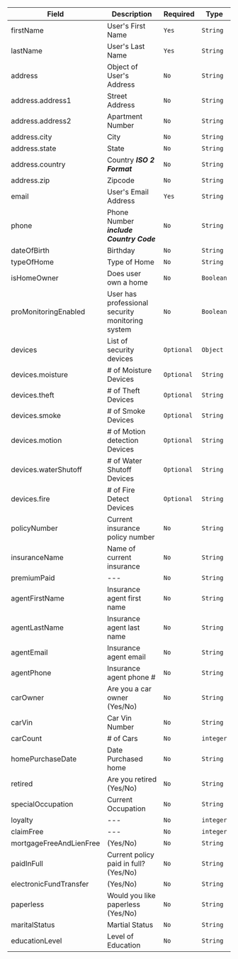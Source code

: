 |Field|Description|Required| Type |
|-------|-------|-----| ------ |
|firstName| User's First Name| `Yes` | `String` |
|lastName| User's Last Name| `Yes` | `String` |
|address| Object of User's Address| `No` | `String` |
|address.address1| Street Address| `No` | `String` |
|address.address2| Apartment Number| `No` | `String` |
|address.city| City| `No` | `String` |
|address.state| State| `No` | `String` |
|address.country | Country ***ISO 2 Format***| `No` | `String` |
|address.zip| Zipcode | `No` | `String` |
|email| User's Email Address| `Yes` | `String` |
|phone| Phone Number ***include Country Code***| `No` | `String` |
|dateOfBirth| Birthday | `No` | `String` |
|typeOfHome| Type of Home | `No` | `String` |
|isHomeOwner| Does user own a home | `No` | `Boolean` |
|proMonitoringEnabled| User has professional security monitoring system| `No` | `Boolean` |
|devices| List of security devices| `Optional` | `Object` |
|devices.moisture| # of Moisture Devices | `Optional` | `String` |
|devices.theft| # of Theft Devices | `Optional` | `String` |
|devices.smoke| # of Smoke Devices | `Optional` | `String` |
|devices.motion| # of Motion detection Devices | `Optional` | `String` |
|devices.waterShutoff| # of Water Shutoff Devices | `Optional` | `String` |
|devices.fire| # of Fire Detect Devices | `Optional` | `String` |
|policyNumber| Current insurance policy number | `No` | `String` |
|insuranceName| Name of current insurance | `No` | `String` |
|premiumPaid| --- | `No` | `String` |
|agentFirstName| Insurance agent first name | `No` | `String` |
|agentLastName| Insurance agent last name | `No` | `String` |
|agentEmail| Insurance agent email | `No` | `String` |
|agentPhone| Insurance agent phone # | `No` | `String` |
|carOwner| Are you a car owner (Yes/No)| `No` | `String` |
|carVin| Car Vin Number | `No` | `String` |
|carCount| # of Cars | `No` | `integer` |
|homePurchaseDate| Date Purchased home | `No` | `String` |
|retired| Are you retired (Yes/No) | `No` | `String` |
|specialOccupation| Current Occupation | `No` | `String` |
|loyalty| --- | `No` | `integer` |
|claimFree| --- | `No` | `integer` |
|mortgageFreeAndLienFree| (Yes/No) | `No` | `String` |
|paidInFull| Current policy paid in full? (Yes/No)| `No` | `String` |
|electronicFundTransfer| (Yes/No) | `No` | `String` |
|paperless| Would you like paperless (Yes/No)| `No` | `String` |
|maritalStatus| Martial Status | `No` | `String` |
|educationLevel| Level of Education | `No` | `String` |